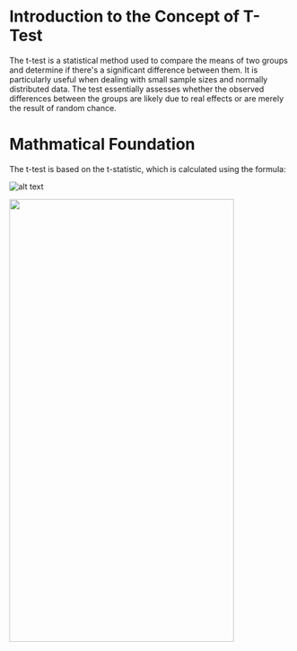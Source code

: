 # Introduction to the Concept of T-Test

The t-test is a statistical method used to compare the means of two groups and determine if there's a significant difference between them. 
It is particularly useful when dealing with small sample sizes and normally distributed data.
The test essentially assesses whether the observed differences between the groups are likely due to real effects or are merely the result of random chance.

# Mathmatical Foundation

The t-test is based on the t-statistic, which is calculated using the formula:


![alt text](https://miro.medium.com/v2/resize:fit:1400/1*YXr3MuM8cUOYjoyBv9ocZg.png)


<img src="https://miro.medium.com/v2/resize:fit:1400/1*YXr3MuM8cUOYjoyBv9ocZg.png" width="400" height="790">
